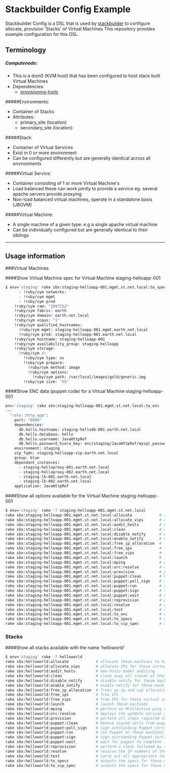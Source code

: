 Stackbuilder Config Example
=========
Stackbuilder Config is a DSL that is used by [stackbuilder] to configure allocate, provision 'Stacks' of Virtual Machines
This repository provides example configuration for this DSL.

[stackbuilder]:https://github.com/tim-group/stackbuilder
[provisioning-tools]:https://github.com/tim-group/provisioning-tools

Terminology
-----------
##### Computenode:
* This is a dom0 (KVM host) that has been configured to host stack built Virtual Machines
* Dependencies:
  * [provisioning-tools]

#####Environments:
* Container of Stacks
* Attributes:
  * primary_site (location)
  * secondary_site (location)

#####Stack:
* Container of Virtual Services
* Exist in 0 or more environment
* Can be configured differently but are generally identical across all environments

#####Virtual Service:
* Container consisting of 1 or more Virtual Machine's
* Load balanced these can work jointly to provide a service eg. several apache servers provide proxying
* Non-load balanced virtual machines, operate in a standalone basis (JBOVM)

#####Virtual Machine:
* A single machine of a given type: e.g a single apache virtual machine
* Can be individually configured but are generally identical to their siblings

---------------------------------

Usage information
-----------



###Virtual Machines


####Show Virtual Machine spec for Virtual Machine staging-helloapp-001
```sh
$ env='staging' rake sbx:staging-helloapp-001.mgmt.st.net.local:to_specs
      - !ruby/sym networks:
      - !ruby/sym mgmt
      - !ruby/sym prod
    !ruby/sym ram: "2097152"
    !ruby/sym fabric: earth
    !ruby/sym domain: earth.net.local
    !ruby/sym vcpus: "1"
    !ruby/sym qualified_hostnames:
      !ruby/sym mgmt: staging-helloapp-001.mgmt.earth.net.local
      !ruby/sym prod: staging-helloapp-001.earth.net.local
    !ruby/sym hostname: staging-helloapp-001
    !ruby/sym availability_group: staging-helloapp
    !ruby/sym storage:
      !ruby/sym /:
        !ruby/sym type: os
        !ruby/sym prepare:
          !ruby/sym method: image
          !ruby/sym options:
            !ruby/sym path: /var/local/images/gold/generic.img
        !ruby/sym size: "5G"
```

####Show ENC data (puppet code) for a Virtual Machine staging-helloapp-001
```sh
env='staging' rake sbx:staging-helloapp-001.mgmt.st.net.local:to_enc
---
  "role::http_app":
    port: "8000"
    dependencies:
      db.hello.hostname: staging-hellodb-001.earth.net.local
      db.hello.database: hello
      db.hello.username: JavaHttpRef
      db.hello.password_hiera_key: enc/staging/JavaHttpRef/mysql_password
    environment: staging
    vip_fqdn: staging-helloapp-vip.earth.net.local
    group: blue
    dependant_instances:
      - staging-helloproxy-001.earth.net.local
      - staging-helloproxy-002.earth.net.local
      - staging-lb-001.earth.net.local
      - staging-lb-002.earth.net.local
    application: JavaHttpRef
```

####Show all options available for the Virtual Machine staging-helloapp-001
```sh
$ env='staging' rake -T staging-helloapp-001.mgmt.st.net.local
rake sbx:staging-helloapp-001.mgmt.st.net.local:allocate            # allocate these machines to hosts (but don't actually launch them - this is a dry run)
rake sbx:staging-helloapp-001.mgmt.st.net.local:allocate_vips       # allocate IPs for these virtual services
rake sbx:staging-helloapp-001.mgmt.st.net.local:audit_hosts         # new hosts model auditing
rake sbx:staging-helloapp-001.mgmt.st.net.local:clean               # clean away all traces of these machines
rake sbx:staging-helloapp-001.mgmt.st.net.local:disable_notify      # disable notify for these machines
rake sbx:staging-helloapp-001.mgmt.st.net.local:enable_notify       # enable notify for these machines
rake sbx:staging-helloapp-001.mgmt.st.net.local:free_ip_allocation  # frees up ip and vip allocation of these machines
rake sbx:staging-helloapp-001.mgmt.st.net.local:free_ips            # free IPs
rake sbx:staging-helloapp-001.mgmt.st.net.local:free_vips           # free IPs for these virtual services
rake sbx:staging-helloapp-001.mgmt.st.net.local:launch              # launch these machines
rake sbx:staging-helloapp-001.mgmt.st.net.local:mping               # perform an MCollective ping against these machines
rake sbx:staging-helloapp-001.mgmt.st.net.local:orc:resolve         # deploys the up2date version of the artifact according to the cmdb using orc
rake sbx:staging-helloapp-001.mgmt.st.net.local:provision           # perform all steps required to create and configure the machine(s)
rake sbx:staging-helloapp-001.mgmt.st.net.local:puppet:clean        # Remove signed certs from puppetmaster
rake sbx:staging-helloapp-001.mgmt.st.net.local:puppet:poll_sign    # sign outstanding Puppet certificate signing requests for these machines
rake sbx:staging-helloapp-001.mgmt.st.net.local:puppet:run          # run Puppet on these machines
rake sbx:staging-helloapp-001.mgmt.st.net.local:puppet:sign         # sign outstanding Puppet certificate signing requests for these machines
rake sbx:staging-helloapp-001.mgmt.st.net.local:puppet:wait         # wait for puppet to complete its run on these machines
rake sbx:staging-helloapp-001.mgmt.st.net.local:reprovision         # perform a clean followed by a provision
rake sbx:staging-helloapp-001.mgmt.st.net.local:resolve             # resolve the IP numbers of these machines
rake sbx:staging-helloapp-001.mgmt.st.net.local:test                # carry out all appropriate tests on these machines
rake sbx:staging-helloapp-001.mgmt.st.net.local:to_enc              # outputs the specs for these machines, in the format to feed to the provisioning tools
rake sbx:staging-helloapp-001.mgmt.st.net.local:to_specs            # outputs the specs for these machines, in the format to feed to the provisioning tools
rake sbx:staging-helloapp-001.mgmt.st.net.local:to_vip_spec         # outputs the specs for these machines, in the format to feed to the provisioning tools
```

### Stacks
####Show all stacks available with the name 'helloworld'
```sh
$ env='staging' rake -T helloworld
rake sbx:helloworld:allocate            # allocate these machines to hosts (but don't actually launch them - this is a dry run)
rake sbx:helloworld:allocate_vips       # allocate IPs for these virtual services
rake sbx:helloworld:audit_hosts         # new hosts model auditing
rake sbx:helloworld:clean               # clean away all traces of these machines
rake sbx:helloworld:disable_notify      # disable notify for these machines
rake sbx:helloworld:enable_notify       # enable notify for these machines
rake sbx:helloworld:free_ip_allocation  # frees up ip and vip allocation of these machines
rake sbx:helloworld:free_ips            # free IPs
rake sbx:helloworld:free_vips           # free IPs for these virtual services
rake sbx:helloworld:launch              # launch these machines
rake sbx:helloworld:mping               # perform an MCollective ping against these machines
rake sbx:helloworld:orc:resolve         # deploys the up2date version of the artifact according to the cmdb using orc
rake sbx:helloworld:provision           # perform all steps required to create and configure the machine(s)
rake sbx:helloworld:puppet:clean        # Remove signed certs from puppetmaster
rake sbx:helloworld:puppet:poll_sign    # sign outstanding Puppet certificate signing requests for these machines
rake sbx:helloworld:puppet:run          # run Puppet on these machines
rake sbx:helloworld:puppet:sign         # sign outstanding Puppet certificate signing requests for these machines
rake sbx:helloworld:puppet:wait         # wait for puppet to complete its run on these machines
rake sbx:helloworld:reprovision         # perform a clean followed by a provision
rake sbx:helloworld:resolve             # resolve the IP numbers of these machines
rake sbx:helloworld:test                # carry out all appropriate tests on these machines
rake sbx:helloworld:to_specs            # outputs the specs for these machines, in the format to feed to the provisioning tools
rake sbx:helloworld:to_vip_spec         # outputs the specs for these machines, in the format to feed to the provisioning tools
```






